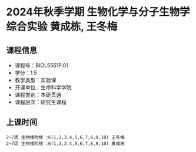 # 2024年秋季学期 生物化学与分子生物学综合实验 黄成栋, 王冬梅






## 课程信息

- 课程号：BIOL5551P.01
- 学分：1.5
- 教学类型：实验课
- 开课单位：生命科学学院
- 课程类别：本研贯通
- 课程层次：研究生课程

## 上课时间

```
2~7周 生物楼附楼 :6(1,2,3,4,5,6,7,8,9,10) 王冬梅
2~7周 生物楼附楼 :6(1,2,3,4,5,6,7,8,9,10) 黄成栋
```

